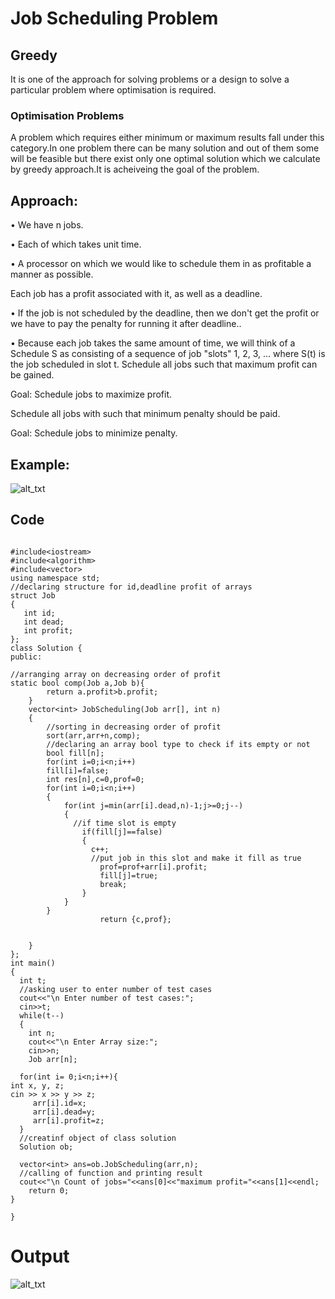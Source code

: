 # Job Scheduling Problem

## Greedy 
It is one of the approach for solving problems or a design to solve a particular problem where optimisation is required.

### Optimisation Problems
A problem which requires either minimum or maximum results fall under this category.In one problem there can be many solution and out of them some will be feasible but there exist only one optimal solution which we calculate by greedy approach.It is acheiveing the goal of the problem.

## Approach:
• We have n jobs.

• Each of which takes unit time.

• A processor on which we would like to schedule them in as profitable a manner as possible.

Each job has a profit associated with it, as well as a deadline.

• If the job is not scheduled by the deadline, then we don't get the profit or we have to pay the penalty for running it after deadline..

• Because each job takes the same amount of time, we will think of a Schedule S as consisting of a sequence of job "slots" 1, 2, 3, ... where S(t) is the job scheduled in slot t.
Schedule all jobs such that maximum profit can be gained.

Goal: Schedule jobs to maximize profit.

Schedule all jobs with such that minimum penalty should be paid.

Goal: Schedule jobs to minimize penalty.

## Example:
![alt_txt](https://user-images.githubusercontent.com/65339915/135598494-1f343f48-1af9-4da5-9a3a-a5cbdf427816.jpg)
## Code

```

#include<iostream>
#include<algorithm>
#include<vector>
using namespace std;
//declaring structure for id,deadline profit of arrays
struct Job
{
   int id;    
   int dead;    
   int profit;  
};
class Solution {
public:

//arranging array on decreasing order of profit
static bool comp(Job a,Job b){
        return a.profit>b.profit;
    }
    vector<int> JobScheduling(Job arr[], int n) 
    { 
        //sorting in decreasing order of profit
        sort(arr,arr+n,comp);
        //declaring an array bool type to check if its empty or not
        bool fill[n];
        for(int i=0;i<n;i++)
        fill[i]=false;
        int res[n],c=0,prof=0;
        for(int i=0;i<n;i++)
        {
            for(int j=min(arr[i].dead,n)-1;j>=0;j--)
            {
              //if time slot is empty 
                if(fill[j]==false)
                {
                  c++;
                  //put job in this slot and make it fill as true
                    prof=prof+arr[i].profit;
                    fill[j]=true;
                    break;
                }
            }
        }
                    return {c,prof};

        
    } 
};
int main()
{
  int t;
  //asking user to enter number of test cases
  cout<<"\n Enter number of test cases:";
  cin>>t;
  while(t--)
  {
    int n;
    cout<<"\n Enter Array size:";
    cin>>n;
    Job arr[n];

  for(int i= 0;i<n;i++){
int x, y, z;
cin >> x >> y >> z;
     arr[i].id=x;
     arr[i].dead=y;
     arr[i].profit=z;
  }
  //creatinf object of class solution
  Solution ob;

  vector<int> ans=ob.JobScheduling(arr,n);
  //calling of function and printing result
  cout<<"\n Count of jobs="<<ans[0]<<"maximum profit="<<ans[1]<<endl;
    return 0;
}

}
```

# Output
![alt_txt](https://user-images.githubusercontent.com/65339915/135598542-3f1fc7b2-6585-45ff-ba2c-d229913ee918.jpg)

